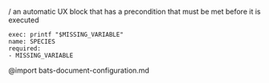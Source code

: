 / an automatic UX block that has a precondition that must be met before it is executed
```ux :test
exec: printf "$MISSING_VARIABLE"
name: SPECIES
required:
- MISSING_VARIABLE
```
@import bats-document-configuration.md
